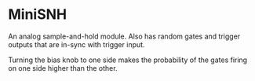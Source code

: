 # MiniSNH

An analog sample-and-hold module. Also has random gates and trigger outputs that are in-sync with trigger input.

Turning the bias knob to one side makes the probability of the gates firing on one side higher than the other.

